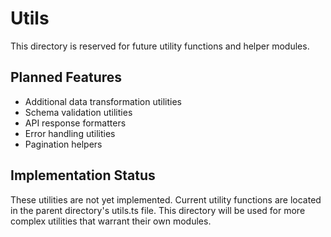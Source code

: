 # Utils

This directory is reserved for future utility functions and helper modules.

## Planned Features

- Additional data transformation utilities
- Schema validation utilities
- API response formatters
- Error handling utilities
- Pagination helpers

## Implementation Status

These utilities are not yet implemented. Current utility functions are located in the parent directory's utils.ts file. This directory will be used for more complex utilities that warrant their own modules.